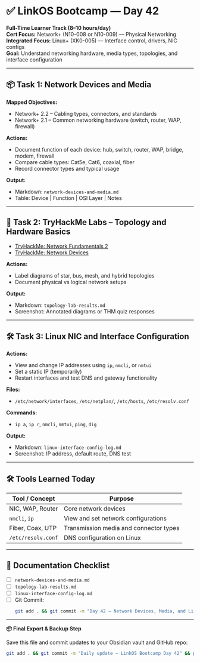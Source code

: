 # ✅ LinkOS Bootcamp — Day 42

**Full-Time Learner Track (8–10 hours/day)**  
**Cert Focus:** Network+ (N10-008 or N10-009) — Physical Networking  
**Integrated Focus:** Linux+ (XK0-005) — Interface control, drivers, NIC configs  
**Goal:** Understand networking hardware, media types, topologies, and interface configuration

---

## 📦 Task 1: Network Devices and Media

**Mapped Objectives:**  
- Network+ 2.2 – Cabling types, connectors, and standards  
- Network+ 2.1 – Common networking hardware (switch, router, WAP, firewall)

**Actions:**  
- Document function of each device: hub, switch, router, WAP, bridge, modem, firewall  
- Compare cable types: Cat5e, Cat6, coaxial, fiber  
- Record connector types and typical usage

**Output:**  
- Markdown: `network-devices-and-media.md`  
- Table: Device | Function | OSI Layer | Notes

---

## 🧪 Task 2: TryHackMe Labs – Topology and Hardware Basics

- [TryHackMe: Network Fundamentals 2](https://tryhackme.com/room/networkfundamentals2)  
- [TryHackMe: Network Devices](https://tryhackme.com/room/networkdevices)

**Actions:**  
- Label diagrams of star, bus, mesh, and hybrid topologies  
- Document physical vs logical network setups

**Output:**  
- Markdown: `topology-lab-results.md`  
- Screenshot: Annotated diagrams or THM quiz responses

---

## 🛠️ Task 3: Linux NIC and Interface Configuration

**Actions:**  
- View and change IP addresses using `ip`, `nmcli`, or `nmtui`  
- Set a static IP (temporarily)  
- Restart interfaces and test DNS and gateway functionality

**Files:**  
- `/etc/network/interfaces`, `/etc/netplan/`, `/etc/hosts`, `/etc/resolv.conf`

**Commands:**  
- `ip a`, `ip r`, `nmcli`, `nmtui`, `ping`, `dig`

**Output:**  
- Markdown: `linux-interface-config-log.md`  
- Screenshot: IP address, default route, DNS test

---

## 🛠️ Tools Learned Today

| Tool / Concept     | Purpose                                     |
|--------------------|---------------------------------------------|
| NIC, WAP, Router   | Core network devices                        |
| `nmcli`, `ip`      | View and set network configurations         |
| Fiber, Coax, UTP   | Transmission media and connector types      |
| `/etc/resolv.conf` | DNS configuration on Linux                  |

---

## 📁 Documentation Checklist

- [ ] `network-devices-and-media.md`  
- [ ] `topology-lab-results.md`  
- [ ] `linux-interface-config-log.md`  
- [ ] Git Commit:
  ```bash
  git add . && git commit -m "Day 42 – Network Devices, Media, and Linux NIC Config" && git push origin main
  ```

---

**📦 Final Export & Backup Step**

Save this file and commit updates to your Obsidian vault and GitHub repo:

```bash
git add . && git commit -m "Daily update – LinkOS Bootcamp Day 42" && git push origin main
```
